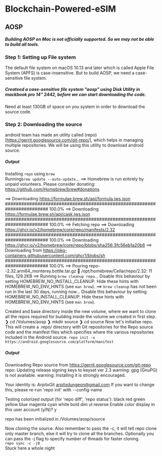 # Blockchain-Powered-eSIM

## AOSP

##### Building AOSP on Mac is not officially supported. So we may not be able to build all tools.

### Step 1: Setting up File system

The default file system on macOS 10.13 and later which is called Apple File System (APFS) is case-insensitive. But to build AOSP, we need a case-sensitive file system.

##### Createed a case-sensitive file system "aosp" using Disk Utility in mackbook pro 14" 2442, before we can start downloading the code.

Need at least 130GB of space on you system in order to download the source code.

### Step 2: Downloading the source

android team has made an utility called (repo)[https://gerrit.googlesource.com/git-repo/], which helps in managing multiple repositories. We will be using this utility to download android source.

##### Output

Installing `repo` using `brew`  
Running`brew update --auto-update`...
==> Homebrew is run entirely by unpaid volunteers. Please consider donating:
https://github.com/Homebrew/brew#donations

==> Downloading https://formulae.brew.sh/api/formula.jws.json
######################################################################## 100.0%
==> Downloading https://formulae.brew.sh/api/cask.jws.json
######################################################################## 100.0%
==> Fetching repo
==> Downloading https://ghcr.io/v2/homebrew/core/repo/manifests/2.32
######################################################################## 100.0%
==> Downloading https://ghcr.io/v2/homebrew/core/repo/blobs/sha256:3fc56eb1a20b6
==> Downloading from https://pkg-containers.githubusercontent.com/ghcr1/blobs/sh
######################################################################## 100.0%
==> Pouring repo--2.32.arm64_monterey.bottle.tar.gz
🍺 /opt/homebrew/Cellar/repo/2.32: 11 files, 129.2KB
==> Running `brew cleanup repo`...
Disable this behaviour by setting HOMEBREW_NO_INSTALL_CLEANUP.
Hide these hints with HOMEBREW_NO_ENV_HINTS (see `man brew`).
==> `brew cleanup` has not been run in the last 30 days, running now...
Disable this behaviour by setting HOMEBREW_NO_INSTALL_CLEANUP.
Hide these hints with HOMEBREW_NO_ENV_HINTS (see `man brew`).

Created and base directory inside the new volume, where we want to clone all the repos required for building inside the volume we created in first step.  
❯ cd /Volumes/aosp
❯ mkdir source
❯ cd source
Now let's initialise repo. This will create a .repo/ directory with Git repositories for the Repo source code and the manifest files which specifies where the various repositories included in the Android source.
`repo init -u https://android.googlesource.com/platform/manifest`

##### Output

Downloading Repo source from https://gerrit.googlesource.com/git-repo
repo: Updating release signing keys to keyset ver 2.3
warning: gpg (GnuPG) is not available.
warning: Installing it is strongly encouraged.

Your identity is: ArpitxGit <arpitxdungeon@gmail.com>
If you want to change this, please re-run 'repo init' with --config-name

Testing colorized output (for 'repo diff', 'repo status'):
black red green yellow blue magenta cyan white
bold dim ul reverse
Enable color display in this user account (y/N)? y

repo has been initialized in /Volumes/aosp/source

Now cloning the source. Also remember to pass the -c, it will tell repo clone only master branch, else it will try to clone all the branches. Optionally you can pass the -j flag to specify number of threads for faster cloning.  
`repo sync -c -j8`  
Stuck here a whole night
